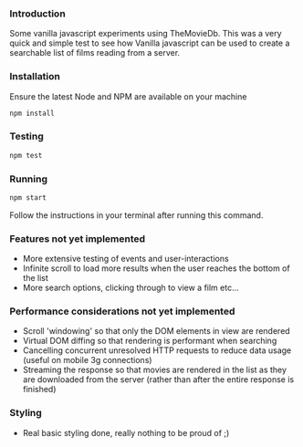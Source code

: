 ### Introduction

Some vanilla javascript experiments using TheMovieDb. This was a very quick and simple test to see how Vanilla javascript can be used to create a searchable list of films reading from a server.

### Installation

Ensure the latest Node and NPM are available on your machine

```bash
npm install
```

### Testing

```bash
npm test
```

### Running

```bash
npm start
```

Follow the instructions in your terminal after running this command.

### Features not yet implemented

- More extensive testing of events and user-interactions
- Infinite scroll to load more results when the user reaches the bottom of the list
- More search options, clicking through to view a film etc...

### Performance considerations not yet implemented

- Scroll 'windowing' so that only the DOM elements in view are rendered
- Virtual DOM diffing so that rendering is performant when searching
- Cancelling concurrent unresolved HTTP requests to reduce data usage (useful on mobile 3g connections)
- Streaming the response so that movies are rendered in the list as they are downloaded from the server (rather than after the entire response is finished)

### Styling

- Real basic styling done, really nothing to be proud of ;)

